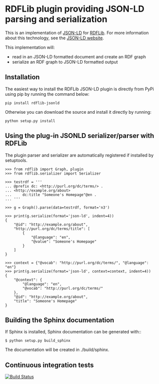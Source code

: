 RDFLib plugin providing JSON-LD parsing and serialization
=========================================================

This is an implementation of [JSON-LD](http://www.w3.org/TR/json-ld/) for [RDFLib](https://github.com/RDFLib/rdflib). For more information about this technology, see the [JSON-LD website](http://json-ld.org/).

This implementation will:

* read in an JSON-LD formatted document and create an RDF graph
* serialize an RDF graph to JSON-LD formatted output


Installation
------------

The easiest way to install the RDFLib JSON-LD plugin is directly from PyPi using pip by running the command below:

    pip install rdflib-jsonld

Otherwise you can download the source and install it directly by running:

    python setup.py install


Using the plug-in JSONLD serializer/parser with RDFLib
------------------------------------------------------

The plugin parser and serializer are automatically registered if installed by
setuptools.

    >>> from rdflib import Graph, plugin
    >>> from rdflib.serializer import Serializer

    >>> testrdf = '''
    ... @prefix dc: <http://purl.org/dc/terms/> .
    ... <http://example.org/about>
    ...     dc:title "Someone's Homepage"@en .
    ... '''

    >>> g = Graph().parse(data=testrdf, format='n3')

    >>> print(g.serialize(format='json-ld', indent=4))
    {
        "@id": "http://example.org/about",
        "http://purl.org/dc/terms/title": [
            {
                "@language": "en",
                "@value": "Someone's Homepage"
            }
        ]
    }

    >>> context = {"@vocab": "http://purl.org/dc/terms/", "@language": "en"}
    >>> print(g.serialize(format='json-ld', context=context, indent=4))
    {
        "@context": {
            "@language": "en",
            "@vocab": "http://purl.org/dc/terms/"
        },
        "@id": "http://example.org/about",
        "title": "Someone's Homepage"
    }


Building the Sphinx documentation
---------------------------------

If Sphinx is installed, Sphinx documentation can be generated with::

    $ python setup.py build_sphinx

The documentation will be created in ./build/sphinx.


Continuous integration tests
----------------------------

[![Build Status](https://travis-ci.org/RDFLib/rdflib-jsonld.png?branch=master)](https://travis-ci.org/RDFLib/rdflib-jsonld)
